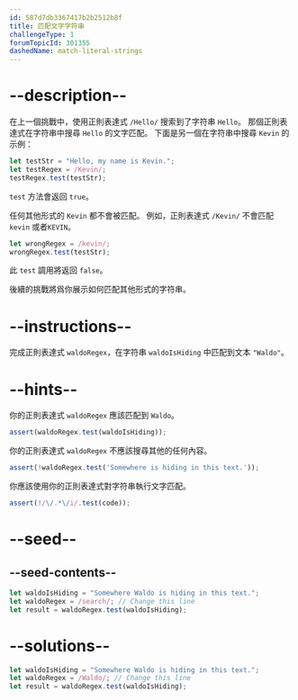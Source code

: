 ```yaml
---
id: 587d7db3367417b2b2512b8f
title: 匹配文字字符串
challengeType: 1
forumTopicId: 301355
dashedName: match-literal-strings
---
```


# --description--

在上一個挑戰中，使用正則表達式 `/Hello/` 搜索到了字符串 `Hello`。 那個正則表達式在字符串中搜尋 `Hello` 的文字匹配。 下面是另一個在字符串中搜尋 `Kevin` 的示例：

```js
let testStr = "Hello, my name is Kevin.";
let testRegex = /Kevin/;
testRegex.test(testStr);
```

`test` 方法會返回 `true`。

任何其他形式的 `Kevin` 都不會被匹配。 例如，正則表達式 `/Kevin/` 不會匹配 `kevin` 或者`KEVIN`。

```js
let wrongRegex = /kevin/;
wrongRegex.test(testStr);
```

此 `test` 調用將返回 `false`。

後續的挑戰將爲你展示如何匹配其他形式的字符串。

# --instructions--

完成正則表達式 `waldoRegex`，在字符串 `waldoIsHiding` 中匹配到文本 `"Waldo"`。

# --hints--

你的正則表達式 `waldoRegex` 應該匹配到 `Waldo`。

```js
assert(waldoRegex.test(waldoIsHiding));
```

你的正則表達式 `waldoRegex` 不應該搜尋其他的任何內容。

```js
assert(!waldoRegex.test('Somewhere is hiding in this text.'));
```

你應該使用你的正則表達式對字符串執行文字匹配。

```js
assert(!/\/.*\/i/.test(code));
```

# --seed--

## --seed-contents--

```js
let waldoIsHiding = "Somewhere Waldo is hiding in this text.";
let waldoRegex = /search/; // Change this line
let result = waldoRegex.test(waldoIsHiding);
```

# --solutions--

```js
let waldoIsHiding = "Somewhere Waldo is hiding in this text.";
let waldoRegex = /Waldo/; // Change this line
let result = waldoRegex.test(waldoIsHiding);
```
